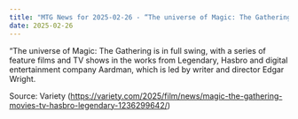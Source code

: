 ```yaml
---
title: "MTG News for 2025-02-26 - “The universe of Magic: The Gathering is in full s..."
date: 2025-02-26
---
```


“The universe of Magic: The Gathering is in full swing, with a series of feature films and TV shows in the works from Legendary, Hasbro and digital entertainment company Aardman, which is led by writer and director Edgar Wright.

Source: Variety (https://variety.com/2025/film/news/magic-the-gathering-movies-tv-hasbro-legendary-1236299642/)
